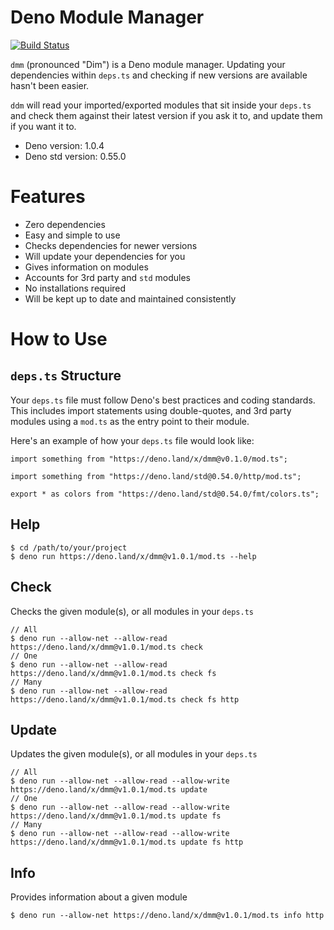 # **D**eno **M**odule **M**anager

[![Build Status](https://travis-ci.com/ebebbington/dmm.svg?branch=master)](https://travis-ci.com/ebebbington/dmm)

`dmm` (pronounced "Dim") is a Deno module manager. Updating your dependencies within `deps.ts` and checking if new versions are available hasn't been easier.

`ddm` will read your imported/exported modules that sit inside your `deps.ts` and check them against their latest version if you ask it to, and update them if you want it to.

* Deno version: 1.0.4
* Deno std version: 0.55.0

# Features

* Zero dependencies
* Easy and simple to use
* Checks dependencies for newer versions
* Will update your dependencies for you
* Gives information on modules
* Accounts for 3rd party and `std` modules
* No installations required
* Will be kept up to date and maintained consistently

# How to Use

## `deps.ts` Structure

Your `deps.ts` file must follow Deno's best practices and coding standards. This includes import statements using double-quotes, and 3rd party modules using a `mod.ts` as the entry point to their module.

Here's an example of how your `deps.ts` file would look like:

```
import something from "https://deno.land/x/dmm@v0.1.0/mod.ts";

import something from "https://deno.land/std@0.54.0/http/mod.ts";

export * as colors from "https://deno.land/std@0.54.0/fmt/colors.ts";
```

## Help

```
$ cd /path/to/your/project
$ deno run https://deno.land/x/dmm@v1.0.1/mod.ts --help
```

## Check

Checks the given module(s), or all modules in your `deps.ts`

```
// All
$ deno run --allow-net --allow-read https://deno.land/x/dmm@v1.0.1/mod.ts check
// One
$ deno run --allow-net --allow-read https://deno.land/x/dmm@v1.0.1/mod.ts check fs
// Many
$ deno run --allow-net --allow-read https://deno.land/x/dmm@v1.0.1/mod.ts check fs http
```

## Update

Updates the given module(s), or all modules in your `deps.ts`

```
// All
$ deno run --allow-net --allow-read --allow-write https://deno.land/x/dmm@v1.0.1/mod.ts update
// One
$ deno run --allow-net --allow-read --allow-write https://deno.land/x/dmm@v1.0.1/mod.ts update fs
// Many
$ deno run --allow-net --allow-read --allow-write https://deno.land/x/dmm@v1.0.1/mod.ts update fs http
```

## Info

Provides information about a given module

```
$ deno run --allow-net https://deno.land/x/dmm@v1.0.1/mod.ts info http
```
